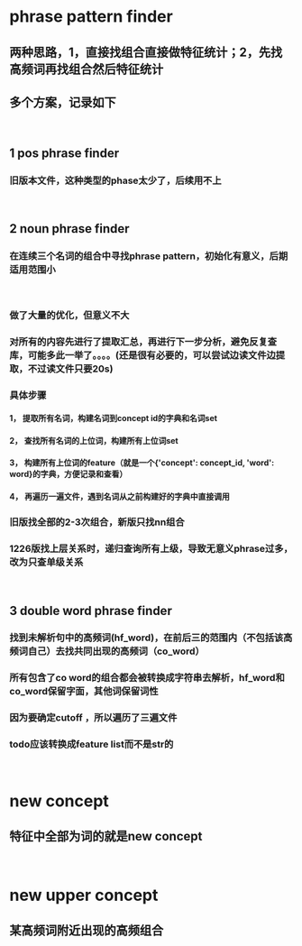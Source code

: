 # phrase pattern finder

## 两种思路，1，直接找组合直接做特征统计；2，先找高频词再找组合然后特征统计
## 多个方案，记录如下
&nbsp;
&nbsp;

## 1 pos phrase finder  
### 旧版本文件，这种类型的phase太少了，后续用不上  
&nbsp;
&nbsp;


## 2 noun phrase finder
### 在连续三个名词的组合中寻找phrase pattern，初始化有意义，后期适用范围小
&nbsp;
### 做了大量的优化，但意义不大
### 对所有的内容先进行了提取汇总，再进行下一步分析，避免反复查库，可能多此一举了。。。。(还是很有必要的，可以尝试边读文件边提取，不过读文件只要20s)
### 具体步骤
#### 1， 提取所有名词，构建名词到concept id的字典和名词set
#### 2， 查找所有名词的上位词，构建所有上位词set
#### 3， 构建所有上位词的feature（就是一个{'concept': concept_id, 'word': word}的字典，方便记录和查看）
#### 4， 再遍历一遍文件，遇到名词从之前构建好的字典中直接调用

### 旧版找全部的2-3次组合，新版只找nn组合
### 1226版找上层关系时，递归查询所有上级，导致无意义phrase过多，改为只查单级关系
&nbsp;
&nbsp;


## 3 double word phrase finder
### 找到未解析句中的高频词(hf_word)，在前后三的范围内（不包括该高频词自己）去找共同出现的高频词（co_word）
### 所有包含了co word的组合都会被转换成字符串去解析，hf_word和co_word保留字面，其他词保留词性
### 因为要确定cutoff ，所以遍历了三遍文件
### todo应该转换成feature list而不是str的
&nbsp;
&nbsp;


# new concept
## 特征中全部为词的就是new concept
&nbsp;
&nbsp;

# new upper concept
## 某高频词附近出现的高频组合
